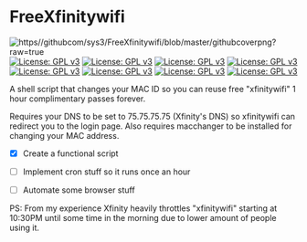 # FreeXfinitywifi

![https//githubcom/sys3/FreeXfinitywifi/blob/master/githubcoverpng?raw=true](https://github.com/sys-3/FreeXfinitywifi/blob/master/githubcover.png?raw=true)
[![License: GPL v3](https://img.shields.io/badge/License-GPLv3-blue.svg)](https://www.gnu.org/licenses/gpl-3.0) [![License: GPL v3](https://img.shields.io/badge/License-GPLv3-purple.svg)](https://www.gnu.org/licenses/gpl-3.0) [![License: GPL v3](https://img.shields.io/badge/License-GPLv3-blue.svg)](https://www.gnu.org/licenses/gpl-3.0) [![License: GPL v3](https://img.shields.io/badge/License-GPLv3-purple.svg)](https://www.gnu.org/licenses/gpl-3.0) [![License: GPL v3](https://img.shields.io/badge/License-GPLv3-blue.svg)](https://www.gnu.org/licenses/gpl-3.0) [![License: GPL v3](https://img.shields.io/badge/License-GPLv3-purple.svg)](https://www.gnu.org/licenses/gpl-3.0) [![License: GPL v3](https://img.shields.io/badge/License-GPLv3-blue.svg)](https://www.gnu.org/licenses/gpl-3.0) [![License: GPL v3](https://img.shields.io/badge/License-GPLv3-purple.svg)](https://www.gnu.org/licenses/gpl-3.0)

A shell script that changes your MAC ID so you can reuse free &quot;xfinitywifi&quot; 1 hour complimentary passes forever.

Requires your DNS to be set to 75.75.75.75 (Xfinity&#39;s DNS) so xfinitywifi can redirect you to the login page.
 Also requires macchanger to be installed for changing your MAC address.

- [x] Create a functional script
  
- [ ] Implement cron stuff so it runs once an hour
  
- [ ] Automate some browser stuff

PS: From my experience Xfinity heavily throttles "xfinitywifi" starting at 10:30PM until some time in the morning due to lower amount of people using it.
